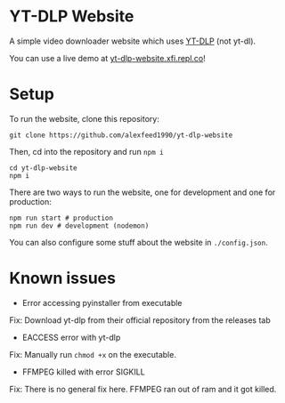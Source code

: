# YT-DLP Website

A simple video downloader website which uses [YT-DLP](https://github.com/yt-dlp/yt-dlp) (not yt-dl).

You can use a live demo at [yt-dlp-website.xfi.repl.co](https://yt-dlp-website.xfi.repl.co/)!

# Setup

To run the website, clone this repository:
```
git clone https://github.com/alexfeed1990/yt-dlp-website
```
Then, cd into the repository and run ``npm i``
```
cd yt-dlp-website
npm i
```
There are two ways to run the website, one for development and one for production:
```
npm run start # production
npm run dev # development (nodemon)
```

You can also configure some stuff about the website in ``./config.json``.

# Known issues

 - Error accessing pyinstaller from executable

Fix: Download yt-dlp from their official repository from the releases tab

 - EACCESS error with yt-dlp

Fix: Manually run ``chmod +x`` on the executable.

 - FFMPEG killed with error SIGKILL

Fix: There is no general fix here. FFMPEG ran out of ram and it got killed.
